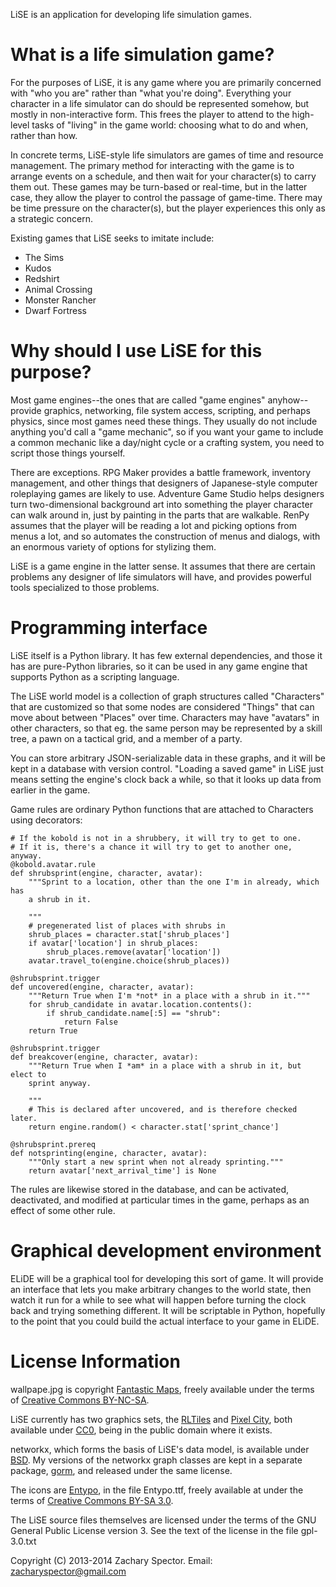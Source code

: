 LiSE is an application for developing life simulation games.

# What is a life simulation game?

For the purposes of LiSE, it is any game where you are primarily
concerned with "who you are" rather than "what you're
doing". Everything your character in a life simulator can do should be
represented somehow, but mostly in non-interactive form. This frees
the player to attend to the high-level tasks of "living" in the game
world: choosing what to do and when, rather than how.

In concrete terms, LiSE-style life simulators are games of time and
resource management. The primary method for interacting with the game
is to arrange events on a schedule, and then wait for your
character(s) to carry them out. These games may be turn-based or
real-time, but in the latter case, they allow the player to control
the passage of game-time. There may be time pressure on the character(s),
but the player experiences this only as a strategic concern.

Existing games that LiSE seeks to imitate include:

* The Sims
* Kudos
* Redshirt
* Animal Crossing
* Monster Rancher
* Dwarf Fortress

# Why should I use LiSE for this purpose?

Most game engines--the ones that are called "game engines"
anyhow--provide graphics, networking, file system access, scripting,
and perhaps physics, since most games need these things. They usually
do not include anything you'd call a "game mechanic", so if you want
your game to include a common mechanic like a day/night cycle or a
crafting system, you need to script those things yourself.

There are exceptions. RPG Maker provides a battle framework, inventory
management, and other things that designers of Japanese-style computer
roleplaying games are likely to use. Adventure Game Studio helps
designers turn two-dimensional background art into something the
player character can walk around in, just by painting in the parts
that are walkable. RenPy assumes that the player will be reading a lot
and picking options from menus a lot, and so automates the
construction of menus and dialogs, with an enormous variety of
options for stylizing them.

LiSE is a game engine in the latter sense. It assumes that there are
certain problems any designer of life simulators will have, and
provides powerful tools specialized to those problems.

# Programming interface

LiSE itself is a Python library. It has few external dependencies, and
those it has are pure-Python libraries, so it can be used in any game
engine that supports Python as a scripting language.

The LiSE world model is a collection of graph structures called
"Characters" that are customized so that some nodes are considered
"Things" that can move about between "Places" over time. Characters
may have "avatars" in other characters, so that eg. the same person may be
represented by a skill tree, a pawn on a tactical grid, and a member
of a party.

You can store arbitrary JSON-serializable data in these
graphs, and it will be kept in a database with version
control. "Loading a saved game" in LiSE just means setting the
engine's clock back a while, so that it looks up data from earlier in
the game.

Game rules are ordinary Python functions that are attached to
Characters using decorators:

```
# If the kobold is not in a shrubbery, it will try to get to one.
# If it is, there's a chance it will try to get to another one, anyway.
@kobold.avatar.rule
def shrubsprint(engine, character, avatar):
    """Sprint to a location, other than the one I'm in already, which has
    a shrub in it.

    """
    # pregenerated list of places with shrubs in
    shrub_places = character.stat['shrub_places']
    if avatar['location'] in shrub_places:
        shrub_places.remove(avatar['location'])
    avatar.travel_to(engine.choice(shrub_places))

@shrubsprint.trigger
def uncovered(engine, character, avatar):
    """Return True when I'm *not* in a place with a shrub in it."""
    for shrub_candidate in avatar.location.contents():
        if shrub_candidate.name[:5] == "shrub":
            return False
    return True

@shrubsprint.trigger
def breakcover(engine, character, avatar):
    """Return True when I *am* in a place with a shrub in it, but elect to
    sprint anyway.

    """
    # This is declared after uncovered, and is therefore checked later.
    return engine.random() < character.stat['sprint_chance']

@shrubsprint.prereq
def notsprinting(engine, character, avatar):
    """Only start a new sprint when not already sprinting."""
    return avatar['next_arrival_time'] is None
```

The rules are likewise stored in the database, and can be activated,
deactivated, and modified at particular times in the game, perhaps as
an effect of some other rule.

# Graphical development environment

ELiDE will be a graphical tool for developing this sort of game. It
will provide an interface that lets you make arbitrary changes to the
world state, then watch it run for a while to see what will happen
before turning the clock back and trying something different. It will
be scriptable in Python, hopefully to the point that you could build
the actual interface to your game in ELiDE.

# License Information
wallpape.jpg is copyright [Fantastic Maps](http://www.fantasticmaps.com/free-stuff/), freely available under the terms of [Creative Commons BY-NC-SA](https://creativecommons.org/licenses/by-nc-sa/3.0/).

LiSE currently has two graphics sets, the [RLTiles](http://rltiles.sourceforge.net/) and [Pixel City](http://opengameart.org/content/pixel-city), both available under [CC0](http://creativecommons.org/publicdomain/zero/1.0/), being in the public domain where it exists.

networkx, which forms the basis of LiSE's data model, is available under [BSD](http://networkx.github.io/documentation/latest/reference/legal.html). My versions of the networkx graph classes are kept in a separate package, [gorm](https://github.com/LogicalDash/gorm), and released under the same license.

The icons are [Entypo](http://entypo.com/), in the file Entypo.ttf, freely available at under the terms of [Creative Commons BY-SA 3.0](http://creativecommons.org/licenses/by-sa/3.0/).

The LiSE source files themselves are licensed under the terms of the GNU General Public License version 3. See the text of the license in the file gpl-3.0.txt

Copyright (C) 2013-2014 Zachary Spector. Email: zacharyspector@gmail.com

